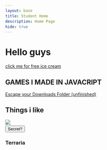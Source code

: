 ```yaml
---
layout: base
title: Student Home 
description: Home Page
hide: true
---
```


<html lang="en">
    <head>
        <style>
            #terrariaboss {
                visibility: hidden;
                position: fixed;
                left: 25%;
                top: -1500px;
                width: 50%;
                image-rendering: pixelated;
            }
        </style>
        <script>
        </script>
    </head>
    <body>
        <img id="terrariaboss" src="images/Eye_of_Cthulhu_(Phase_1).gif">
        <h1>Hello guys</h1>
        <a href="https://thegamer221148.github.io/clickit/">click me for free ice cream</a>
        <h2>GAMES I MADE IN JAVACRIPT</h2>
        <a href="https://thegamer221148.github.io/backrooms">Escape your Downloads Folder (unfinished)</a>
        <h2>Things i like</h2>
        <img src="https://upload.wikimedia.org/wikipedia/en/1/1a/Terraria_Steam_artwork.jpg">
        <br>
        <button onclick="
            const EOC = document.getElementById('terrariaboss');
            let pos = -200;
            function move(){
                pos += 5;
                EOC.style.top = pos + '%';
                if(pos < 100){
                    requestAnimationFrame(move);
                }else{
                    EOC.style.top = '-200%';
                    EOC.style.visibility = 'hidden';
                    console.log('done!');
                }
            }
            new Audio('assets/terraria-boss-spawn-sound-effect-made-with-Voicemod.mp3').play();
            EOC.style.visibility = 'visible';
            move();
        ">Secret?</button>
        <h3>Terraria</h3>
    </body>
</html>